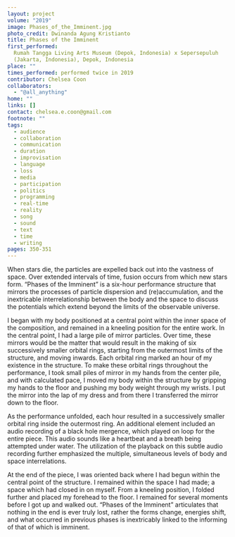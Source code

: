 ```yaml
---
layout: project
volume: "2019"
image: Phases_of_the_Imminent.jpg
photo_credit: Dwinanda Agung Kristianto
title: Phases of the Imminent
first_performed:
  Rumah Tangga Living Arts Museum (Depok, Indonesia) x Sepersepuluh
  (Jakarta, Indonesia), Depok, Indonesia
place: ""
times_performed: performed twice in 2019
contributor: Chelsea Coon
collaborators:
  - "@all_anything"
home: ""
links: []
contact: chelsea.e.coon@gmail.com
footnote: ""
tags:
  - audience
  - collaboration
  - communication
  - duration
  - improvisation
  - language
  - loss
  - media
  - participation
  - politics
  - programming
  - real-time
  - reality
  - song
  - sound
  - text
  - time
  - writing
pages: 350-351
---
```


When stars die, the particles are expelled back out into the vastness of space. Over extended intervals of time, fusion occurs from which new stars form. “Phases of the Imminent” is a six-hour performance structure that mirrors the processes of particle dispersion and (re)accumulation, and the inextricable interrelationship between the body and the space to discuss the potentials which extend beyond the limits of the observable universe.

I began with my body positioned at a central point within the inner space of the composition, and remained in a kneeling position for the entire work. In the central point, I had a large pile of mirror particles. Over time, these mirrors would be the matter that would result in the making of six successively smaller orbital rings, starting from the outermost limits of the structure, and moving inwards. Each orbital ring marked an hour of my existence in the structure. To make these orbital rings throughout the performance, I took small piles of mirror in my hands from the center pile, and with calculated pace, I moved my body within the structure by gripping my hands to the floor and pushing my body weight through my wrists. I put the mirror into the lap of my dress and from there I transferred the mirror down to the floor.

As the performance unfolded, each hour resulted in a successively smaller orbital ring inside the outermost ring. An additional element included an audio recording of a black hole mergence, which played on loop for the entire piece. This audio sounds like a heartbeat and a breath being attempted under water. The utilization of the playback on this subtle audio recording further emphasized the multiple, simultaneous levels of body and space interrelations.

At the end of the piece, I was oriented back where I had begun within the central point of the structure. I remained within the space I had made; a space which had closed in on myself. From a kneeling position, I folded further and placed my forehead to the floor. I remained for several moments before I got up and walked out. “Phases of the Imminent” articulates that nothing in the end is ever truly lost, rather the forms change, energies shift, and what occurred in previous phases is inextricably linked to the informing of that of which is imminent.
